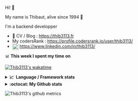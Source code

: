 Hi! 👋

My name is Thibaut, alive since 1994 🍷

I'm a backend developper

-   📝 CV / Blog : https://thib3113.fr
-   My codersRank : https://profile.codersrank.io/user/thib3113/
-   <a href="https://www.linkedin.com/in/thib3113/"><img align="left" alt="Thib3113's Linkedin" width="21px" src="https://img.icons8.com/color/48/linkedin.png" /></a> https://www.linkedin.com/in/thib3113/

📊 **This week I spent my time on**

[![Thib3113's wakatime](https://github-readme-stats.vercel.app/api/wakatime?username=thib3113&layout=default&theme=dracula&langs_count=6&hide_title=true&hide_border=true)](https://wakatime.com/@thib3113)

<details>
  <summary><b>📈&nbsp;&nbsp;Language&nbsp;/&nbsp;Framework stats</b></summary>
  <br/>  
  <a href='https://profile.codersrank.io/user/thib3113/'>
  <img src='http://cr-skills-chart-widget.azurewebsites.net/api/api?username=thib3113&padding=30&skills=php,batchfile,javascript,less,mysql,reactjs,scss,shell,typescript,vue'>
  </a>
</details>

<details>
  <summary><b>:octocat: My Github stats</b></summary>
  <br/>  
  
  <img src="https://github-readme-stats.vercel.app/api?username=thib3113&theme=dracula&show_icons=true&" alt="Thib3113's GitHub stats" />

<!--START_SECTION:activity-->

1. 🗣 Commented on [#339](https://github.com/icebob/fastest-validator/pull/339#issuecomment-1750059954) in [icebob/fastest-validator](https://github.com/icebob/fastest-validator)
2. 🗣 Commented on [#3387](https://github.com/louislam/uptime-kuma/issues/3387#issuecomment-1748531134) in [louislam/uptime-kuma](https://github.com/louislam/uptime-kuma)
3. 🗣 Commented on [#339](https://github.com/icebob/fastest-validator/pull/339#issuecomment-1748308961) in [icebob/fastest-validator](https://github.com/icebob/fastest-validator)
4. ❗ Opened issue [#23](https://github.com/grinat/moleculer-auto-openapi/issues/23) in [grinat/moleculer-auto-openapi](https://github.com/grinat/moleculer-auto-openapi)
5. 💪 Opened PR [#339](https://github.com/icebob/fastest-validator/pull/339) in [icebob/fastest-validator](https://github.com/icebob/fastest-validator)
 <!--END_SECTION:activity-->

</details>

![Thib3113's github metrics](https://gist.githubusercontent.com/thib3113/83a96e16f8bca103f1b0e376186c66ec/raw/github-metrics.svg)

